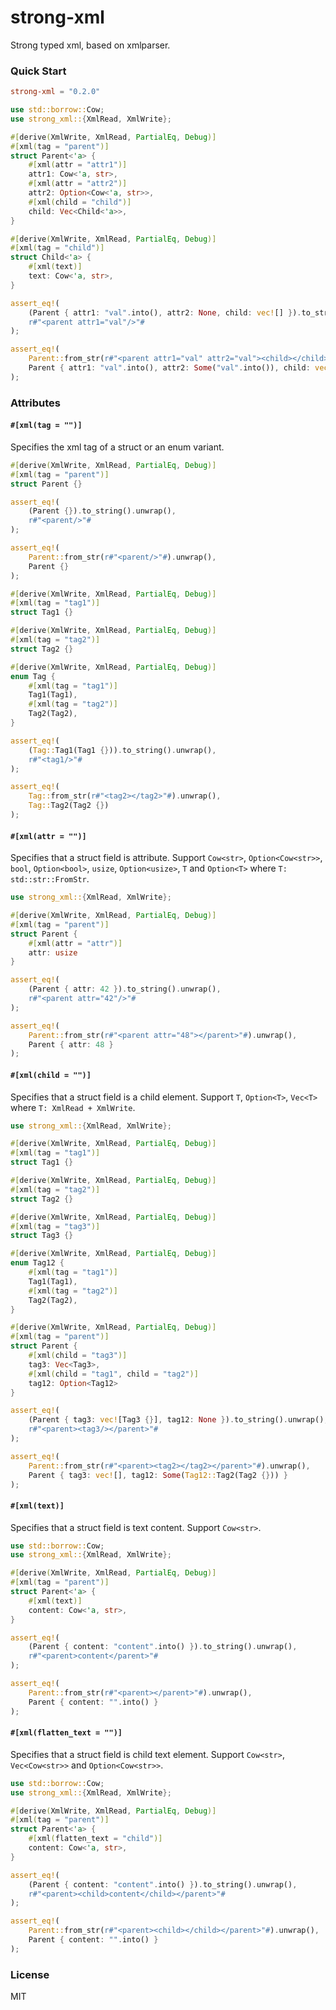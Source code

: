 # strong-xml

Strong typed xml, based on xmlparser.

### Quick Start

```toml
strong-xml = "0.2.0"
```

```rust
use std::borrow::Cow;
use strong_xml::{XmlRead, XmlWrite};

#[derive(XmlWrite, XmlRead, PartialEq, Debug)]
#[xml(tag = "parent")]
struct Parent<'a> {
    #[xml(attr = "attr1")]
    attr1: Cow<'a, str>,
    #[xml(attr = "attr2")]
    attr2: Option<Cow<'a, str>>,
    #[xml(child = "child")]
    child: Vec<Child<'a>>,
}

#[derive(XmlWrite, XmlRead, PartialEq, Debug)]
#[xml(tag = "child")]
struct Child<'a> {
    #[xml(text)]
    text: Cow<'a, str>,
}

assert_eq!(
    (Parent { attr1: "val".into(), attr2: None, child: vec![] }).to_string().unwrap(),
    r#"<parent attr1="val"/>"#
);

assert_eq!(
    Parent::from_str(r#"<parent attr1="val" attr2="val"><child></child></parent>"#).unwrap(),
    Parent { attr1: "val".into(), attr2: Some("val".into()), child: vec![Child { text: "".into() }] }
);
```

### Attributes

#### `#[xml(tag = "")]`

Specifies the xml tag of a struct or an enum variant.

```rust
#[derive(XmlWrite, XmlRead, PartialEq, Debug)]
#[xml(tag = "parent")]
struct Parent {}

assert_eq!(
    (Parent {}).to_string().unwrap(),
    r#"<parent/>"#
);

assert_eq!(
    Parent::from_str(r#"<parent/>"#).unwrap(),
    Parent {}
);
```

```rust
#[derive(XmlWrite, XmlRead, PartialEq, Debug)]
#[xml(tag = "tag1")]
struct Tag1 {}

#[derive(XmlWrite, XmlRead, PartialEq, Debug)]
#[xml(tag = "tag2")]
struct Tag2 {}

#[derive(XmlWrite, XmlRead, PartialEq, Debug)]
enum Tag {
    #[xml(tag = "tag1")]
    Tag1(Tag1),
    #[xml(tag = "tag2")]
    Tag2(Tag2),
}

assert_eq!(
    (Tag::Tag1(Tag1 {})).to_string().unwrap(),
    r#"<tag1/>"#
);

assert_eq!(
    Tag::from_str(r#"<tag2></tag2>"#).unwrap(),
    Tag::Tag2(Tag2 {})
);
```

#### `#[xml(attr = "")]`

Specifies that a struct field is attribute. Support
`Cow<str>`, `Option<Cow<str>>`, `bool`, `Option<bool>`,
`usize`, `Option<usize>`, `T` and `Option<T>` where
`T: std::str::FromStr`.

```rust
use strong_xml::{XmlRead, XmlWrite};

#[derive(XmlWrite, XmlRead, PartialEq, Debug)]
#[xml(tag = "parent")]
struct Parent {
    #[xml(attr = "attr")]
    attr: usize
}

assert_eq!(
    (Parent { attr: 42 }).to_string().unwrap(),
    r#"<parent attr="42"/>"#
);

assert_eq!(
    Parent::from_str(r#"<parent attr="48"></parent>"#).unwrap(),
    Parent { attr: 48 }
);
```

#### `#[xml(child = "")]`

Specifies that a struct field is a child element. Support
`T`, `Option<T>`, `Vec<T>` where `T: XmlRead + XmlWrite`.

```rust
use strong_xml::{XmlRead, XmlWrite};

#[derive(XmlWrite, XmlRead, PartialEq, Debug)]
#[xml(tag = "tag1")]
struct Tag1 {}

#[derive(XmlWrite, XmlRead, PartialEq, Debug)]
#[xml(tag = "tag2")]
struct Tag2 {}

#[derive(XmlWrite, XmlRead, PartialEq, Debug)]
#[xml(tag = "tag3")]
struct Tag3 {}

#[derive(XmlWrite, XmlRead, PartialEq, Debug)]
enum Tag12 {
    #[xml(tag = "tag1")]
    Tag1(Tag1),
    #[xml(tag = "tag2")]
    Tag2(Tag2),
}

#[derive(XmlWrite, XmlRead, PartialEq, Debug)]
#[xml(tag = "parent")]
struct Parent {
    #[xml(child = "tag3")]
    tag3: Vec<Tag3>,
    #[xml(child = "tag1", child = "tag2")]
    tag12: Option<Tag12>
}

assert_eq!(
    (Parent { tag3: vec![Tag3 {}], tag12: None }).to_string().unwrap(),
    r#"<parent><tag3/></parent>"#
);

assert_eq!(
    Parent::from_str(r#"<parent><tag2></tag2></parent>"#).unwrap(),
    Parent { tag3: vec![], tag12: Some(Tag12::Tag2(Tag2 {})) }
);
```

#### `#[xml(text)]`

Specifies that a struct field is text content.
Support `Cow<str>`.

```rust
use std::borrow::Cow;
use strong_xml::{XmlRead, XmlWrite};

#[derive(XmlWrite, XmlRead, PartialEq, Debug)]
#[xml(tag = "parent")]
struct Parent<'a> {
    #[xml(text)]
    content: Cow<'a, str>,
}

assert_eq!(
    (Parent { content: "content".into() }).to_string().unwrap(),
    r#"<parent>content</parent>"#
);

assert_eq!(
    Parent::from_str(r#"<parent></parent>"#).unwrap(),
    Parent { content: "".into() }
);
```

#### `#[xml(flatten_text = "")]`

Specifies that a struct field is child text element.
Support `Cow<str>`, `Vec<Cow<str>>` and `Option<Cow<str>>`.

```rust
use std::borrow::Cow;
use strong_xml::{XmlRead, XmlWrite};

#[derive(XmlWrite, XmlRead, PartialEq, Debug)]
#[xml(tag = "parent")]
struct Parent<'a> {
    #[xml(flatten_text = "child")]
    content: Cow<'a, str>,
}

assert_eq!(
    (Parent { content: "content".into() }).to_string().unwrap(),
    r#"<parent><child>content</child></parent>"#
);

assert_eq!(
    Parent::from_str(r#"<parent><child></child></parent>"#).unwrap(),
    Parent { content: "".into() }
);
```

### License

MIT
